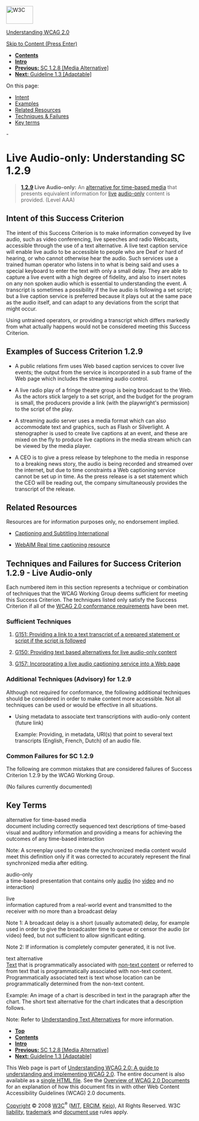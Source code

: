 [<img src="http://www.w3.org/Icons/w3c_home" alt="W3C" width="72" height="48" />](http://www.w3.org/)

[Understanding WCAG 2.0](http://www.w3.org/TR/2008/WD-UNDERSTANDING-WCAG20-20081103/)

[Skip to Content (Press Enter)](#maincontent)

<span id="top"></span>

-   **[Contents](http://www.w3.org/TR/2008/WD-UNDERSTANDING-WCAG20-20081103/#contents "Table of Contents")**
-   **[Intro](intro.html "Introduction to Understanding WCAG 2.0")**
-   [**Previous:** SC 1.2.8 \[Media Alternative\]](media-equiv-text-doc.html "Understanding SC  1.2.8 [Media Alternative]")
-   [**Next:** Guideline 1.3 \[Adaptable\]](content-structure-separation.html "Understanding Guideline  1.3 [Adaptable]")

On this page:

-   [Intent](#media-equiv-live-audio-only-intent-head)
-   [Examples](#media-equiv-live-audio-only-examples-head)
-   [Related Resources](#media-equiv-live-audio-only-resources-head)
-   [Techniques & Failures](#media-equiv-live-audio-only-techniques-head)
-   [Key terms](#key-terms)

<span id="maincontent">-</span>

<span id="media-equiv-live-audio-only"></span> **Live Audio-only**<span class="screenreader">:</span> Understanding SC 1.2.9
============================================================================================================================

> **[1.2.9](http://www.w3.org/TR/2008/PR-WCAG20-20081103/#media-equiv-live-audio-only) Live Audio-only:** An <a href="#alt-time-based-mediadef" class="termref">alternative for time-based media</a> that presents equivalent information for <a href="#livedef" class="termref">live</a> <a href="#audio-onlydef" class="termref">audio-only</a> content is provided. (Level AAA)

Intent of this Success Criterion
--------------------------------

The intent of this Success Criterion is to make information conveyed by live audio, such as video conferencing, live speeches and radio Webcasts, accessible through the use of a text alternative. A live text caption service will enable live audio to be accessible to people who are Deaf or hard of hearing, or who cannot otherwise hear the audio. Such services use a trained human operator who listens in to what is being said and uses a special keyboard to enter the text with only a small delay. They are able to capture a live event with a high degree of fidelity, and also to insert notes on any non spoken audio which is essential to understanding the event. A transcript is sometimes a possibility if the live audio is following a set script; but a live caption service is preferred because it plays out at the same pace as the audio itself, and can adapt to any deviations from the script that might occur.

Using untrained operators, or providing a transcript which differs markedly from what actually happens would not be considered meeting this Success Criterion.

Examples of Success Criterion 1.2.9
-----------------------------------

-   A public relations firm uses Web based caption services to cover live events; the output from the service is incorporated in a sub frame of the Web page which includes the streaming audio control.

-   A live radio play of a fringe theatre group is being broadcast to the Web. As the actors stick largely to a set script, and the budget for the program is small, the producers provide a link (with the playwright's permission) to the script of the play.

-   A streaming audio server uses a media format which can also accommodate text and graphics, such as Flash or Silverlight. A stenographer is used to create live captions at an event, and these are mixed on the fly to produce live captions in the media stream which can be viewed by the media player.

-   A CEO is to give a press release by telephone to the media in response to a breaking news story, the audio is being recorded and streamed over the internet, but due to time constraints a Web captioning service cannot be set up in time. As the press release is a set statement which the CEO will be reading out, the company simultaneously provides the transcript of the release.

Related Resources
-----------------

Resources are for information purposes only, no endorsement implied.

-   [Captioning and Subtitling International](http://www.captioningandsubtitling.com/webcapt.htm)

-   [WebAIM Real time captioning resource](http://www.webaim.org/techniques/captions/realtime.php)

Techniques and Failures for Success Criterion 1.2.9 - Live Audio-only
---------------------------------------------------------------------

Each numbered item in this section represents a technique or combination of techniques that the WCAG Working Group deems sufficient for meeting this Success Criterion. The techniques listed only satisfy the Success Criterion if all of the [WCAG 2.0 conformance requirements](http://www.w3.org/TR/2008/PR-WCAG20-20081103/#conformance-reqs) have been met.

### Sufficient Techniques

1.  [G151: Providing a link to a text transcript of a prepared statement or script if the script is followed](http://www.w3.org/TR/2008/WD-WCAG20-TECHS-20081103/G151)

2.  [G150: Providing text based alternatives for live audio-only content](http://www.w3.org/TR/2008/WD-WCAG20-TECHS-20081103/G150)

3.  [G157: Incorporating a live audio captioning service into a Web page](http://www.w3.org/TR/2008/WD-WCAG20-TECHS-20081103/G157)

### Additional Techniques (Advisory) for 1.2.9

Although not required for conformance, the following additional techniques should be considered in order to make content more accessible. Not all techniques can be used or would be effective in all situations.

-   Using metadata to associate text transcriptions with audio-only content (future link)

    Example: Providing, in metadata, URI(s) that point to several text transcripts (English, French, Dutch) of an audio file.

### Common Failures for SC 1.2.9

The following are common mistakes that are considered failures of Success Criterion 1.2.9 by the WCAG Working Group.

(No failures currently documented)

Key Terms
---------

 <span id="alt-time-based-mediadef"></span> alternative for time-based media  
document including correctly sequenced text descriptions of time-based visual and auditory information and providing a means for achieving the outcomes of any time-based interaction

Note: A screenplay used to create the synchronized media content would meet this definition only if it was corrected to accurately represent the final synchronized media after editing.

 <span id="audio-onlydef"></span> audio-only  
a time-based presentation that contains only <a href="http://www.w3.org/TR/2008/PR-WCAG20-20081103/#audiodef" class="termref">audio</a> (no <a href="http://www.w3.org/TR/2008/PR-WCAG20-20081103/#videodef" class="termref">video</a> and no interaction)

 <span id="livedef"></span> live  
information captured from a real-world event and transmitted to the receiver with no more than a broadcast delay

Note 1: A broadcast delay is a short (usually automated) delay, for example used in order to give the broadcaster time to queue or censor the audio (or video) feed, but not sufficient to allow significant editing.

Note 2: If information is completely computer generated, it is not live.

 <span id="text-altdef"></span> text alternative  
<a href="http://www.w3.org/TR/2008/PR-WCAG20-20081103/#textdef" class="termref">Text</a> that is programmatically associated with <a href="http://www.w3.org/TR/2008/PR-WCAG20-20081103/#non-text-contentdef" class="termref">non-text content</a> or referred to from text that is programmatically associated with non-text content. Programmatically associated text is text whose location can be programmatically determined from the non-text content.

Example: An image of a chart is described in text in the paragraph after the chart. The short text alternative for the chart indicates that a description follows.

Note: Refer to [Understanding Text Alternatives](http://www.w3.org/TR/2008/WD-UNDERSTANDING-WCAG20-20081103/conformance.html#uc-text-alternatives-head) for more information.

-   **[Top](#top)**
-   **[Contents](http://www.w3.org/TR/2008/WD-UNDERSTANDING-WCAG20-20081103/#contents "Table of Contents")**
-   **[Intro](intro.html "Introduction to Understanding WCAG 2.0")**
-   [**Previous:** SC 1.2.8 \[Media Alternative\]](media-equiv-text-doc.html "Understanding SC  1.2.8 [Media Alternative]")
-   [**Next:** Guideline 1.3 \[Adaptable\]](content-structure-separation.html "Understanding Guideline  1.3 [Adaptable]")

This Web page is part of [Understanding WCAG 2.0: A guide to understanding and implementing WCAG 2.0](http://www.w3.org/TR/2008/WD-UNDERSTANDING-WCAG20-20081103/). The entire document is also available as a [single HTML file](complete.html). See the [Overview of WCAG 2.0 Documents](http://www.w3.org/WAI/intro/wcag20) for an explanation of how this document fits in with other Web Content Accessibility Guidelines (WCAG) 2.0 documents.

[Copyright](http://www.w3.org/Consortium/Legal/ipr-notice#Copyright) © 2008 [W3C](http://www.w3.org/)<sup>®</sup> ([MIT](http://www.csail.mit.edu/), [ERCIM](http://www.ercim.org/), [Keio](http://www.keio.ac.jp/)), All Rights Reserved. W3C [liability](http://www.w3.org/Consortium/Legal/ipr-notice#Legal_Disclaimer), [trademark](http://www.w3.org/Consortium/Legal/ipr-notice#W3C_Trademarks) and [document use](http://www.w3.org/Consortium/Legal/copyright-documents) rules apply.

